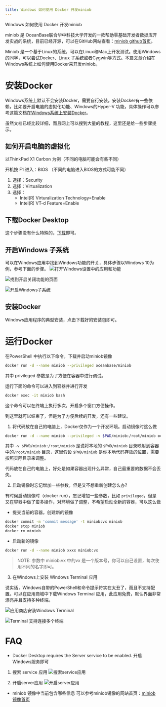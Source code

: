 ```yaml
---
title: Windows 如何使用 Docker 开发miniob
---
```


Windows 如何使用 Docker 开发miniob

miniob 是 OceanBase联合华中科技大学开发的一款帮助零基础开发者数据库开发实战的系统，目前已经开源，可以在GitHub网站查看：[miniob github首页](https://github.com/oceanbase/miniob)。

Miniob 是一个基于Linux的系统，可以在Linux和Mac上开发测试。使用Windows的同学，可以尝试Docker、Linux 子系统或者Cygwin等方式。本篇文章介绍在Windows系统上如何使用Docker来开发miniob。

# 安装Docker

Windows系统上默认不会安装Docker，需要自行安装。安装Docker有一些依赖，比如要开启电脑的虚拟化功能、Windows的Hyper-V 功能，具体操作可以参考这篇文档[在Windows系统上安装Docker](https://docs.microsoft.com/zh-cn/virtualization/windowscontainers/quick-start/set-up-environment?tabs=Windows-10-and-11)。

虽然文档已经比较详细，而且网上可以搜到大量的教程，这里还是给一些步骤提示。

## 如何开启电脑的虚拟化

以ThinkPad X1 Carbon 为例（不同的电脑可能会有些不同）

开机按 F1 进入：BIOS （不同的电脑进入BIOS的方式可能不同）

1. 选择：Security
2. 选择：Virtualization
3. 选择： 
   - Intel(R) Virturalization Technology=Enable
   - Intel(R) VT-d Feature=Enable

## 下载Docker Desktop
这个步骤没有什么特殊的，[下载](https://docs.docker.com/desktop/install/windows-install/)即可。

## 开启Windows 子系统
可以在Windows应用中找到Windows功能的开关，具体步骤以Windows 10为例，参考下面的步骤。
![打开Windows设置中的应用和功能](images/windows-functions.png)

![找到开启关闭功能的页面](images/windows-enable-disable-functions.png)

![开启Windows子系统](images/windows-wsl.png)

## 安装Docker
Windows应用程序的典型安装，点击下载好的安装包即可。

# 运行Docker

在PowerShell 中执行以下命令，下载并启动miniob镜像

```bash
docker run -d --name miniob --privileged oceanbase/miniob
```
其中 privileged 参数是为了方便在容器中进行调试。

运行下面的命令可以进入到容器并进行开发

```bash
docker exec -it miniob bash
```
这个命令可以在终端上执行多次，开启多个窗口方便操作。

到这里就可以结束了，但是为了方便后续的开发，还有一些建议。

1. 将代码放在自己的电脑上，Docker仅作为一个开发环境。启动镜像时这么做

```bash
docker run -d --name miniob --privileged -v $PWD/miniob:/root/miniob oceanbase/miniob
```
其中 `-v $PWD/miniob:/root/miniob` 是说将本地的 `$PWD/miniob` 目录映射到容器中的`/root/miniob` 目录，这里假设  `$PWD/miniob` 是你本地代码存放的位置，需要按照实际目录来调整。

代码放在自己的电脑上，好处是如果容器出现什么异常，自己最重要的数据不会丢失。

2. 启动镜像时忘记增加一些参数，但是又不想重新创建怎么办?

有时候启动镜像时（docker run），忘记增加一些参数，比如 `privileged`，但是又在容器中做了蛮多操作，对环境做了调整，不希望启动全新的容器，可以这么做

- 提交当前的容器，创建新的镜像

```bash
docker commit -m 'commit message' -t miniob:vx miniob
docker stop miniob
docker rm miniob
```

- 启动新的镜像

```bash
docker run -d --name miniob xxxx miniob:vx
```

> NOTE: 参数中 miniob:vx 中的vx 是一个版本号，你可以自己设置，每次使用不同的名字即可。

3. 在Windows上安装 Windows Terminal 应用

说实话，Windows自带的PowerShell和命令提示符实在太丑了，而且不支持配置。可以在应用商城中下载Windows Terminal 应用，此应用免费，默认界面非常漂亮并且支持多种终端。

![应用商店安装Windows Terminal](images/windows-terminal.png)

![Terminal 支持连接多个终端](images/windows-terminal-mutli-shell.png)

# FAQ
- Docker Desktop requires the Server service to be enabled.
开启Windows服务即可
1. 搜索 service 应用
![搜索service应用](images/windows-search-service.png)

2. 开启server应用
![开启server应用](images/windows-enable-service.png)

- miniob 镜像中当前包含哪些信息
可以参考miniob镜像的网站首页：[miniob 镜像首页](https://hub.docker.com/r/oceanbase/miniob)

